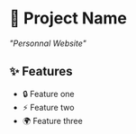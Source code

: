 
# 🚀 Project Name

*"Personnal Website"*

## ✨ Features
- 🔒 Feature one  
- ⚡ Feature two  
- 🌍 Feature three  